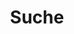 ---
title: "Suche"
layout: "search"
summary: "suche"
description: "Durchsuche meinen space"

menu:
  main:
    name: suche
    title: suche
    identifier: search
---
